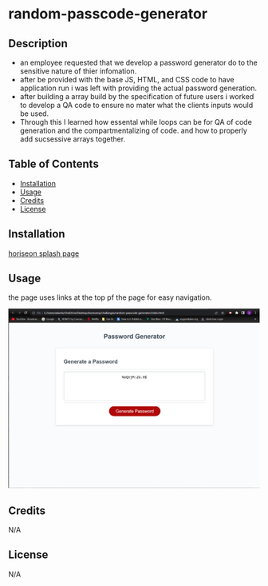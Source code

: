 # random-passcode-generator

## Description


- an employee requested that we develop a password generator do to the sensitive nature of thier infomation.
- after be provided with the base JS, HTML, and CSS code to have application run i was left with providing the actual password generation.
- after building a array build by the specification of future users i worked to develop a QA code to ensure no mater what the clients inputs would be used.
- Through this I learned how essental while loops can be for QA of code generation and the compartmentalizing of code. and how to properly add sucsessive arrays together.

## Table of Contents 

- [Installation](#installation)
- [Usage](#usage)
- [Credits](#credits)
- [License](#license)

## Installation


[horiseon splash page](https://crowtrooper202.github.io/horiseon-accessibility-recode/)


## Usage

the page uses links at the top pf the page for easy navigation.

![Horiseon screenshot](./password-screenshot.PNG)



## Credits

N/A

## License

N/A
